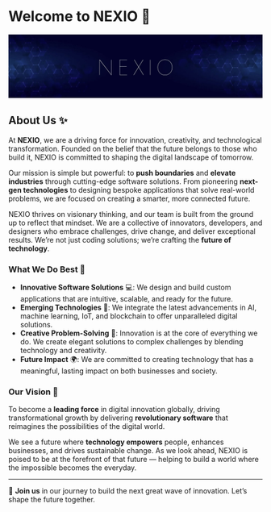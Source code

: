 # Welcome to NEXIO 🚀

![NEXIO Banner](banner.jpg)

## About Us ✨

At **NEXIO**, we are a driving force for innovation, creativity, and technological transformation. Founded on the belief that the future belongs to those who build it, NEXIO is committed to shaping the digital landscape of tomorrow.

Our mission is simple but powerful: to **push boundaries** and **elevate industries** through cutting-edge software solutions. From pioneering **next-gen technologies** to designing bespoke applications that solve real-world problems, we are focused on creating a smarter, more connected future.

NEXIO thrives on visionary thinking, and our team is built from the ground up to reflect that mindset. We are a collective of innovators, developers, and designers who embrace challenges, drive change, and deliver exceptional results. We’re not just coding solutions; we’re crafting the **future of technology**.

### What We Do Best 🌟

- **Innovative Software Solutions** 💻: We design and build custom applications that are intuitive, scalable, and ready for the future.
- **Emerging Technologies** 🚀: We integrate the latest advancements in AI, machine learning, IoT, and blockchain to offer unparalleled digital solutions.
- **Creative Problem-Solving** 🎨: Innovation is at the core of everything we do. We create elegant solutions to complex challenges by blending technology and creativity.
- **Future Impact** 🌍: We are committed to creating technology that has a meaningful, lasting impact on both businesses and society.

### Our Vision 🌠

To become a **leading force** in digital innovation globally, driving transformational growth by delivering **revolutionary software** that reimagines the possibilities of the digital world.

We see a future where **technology empowers** people, enhances businesses, and drives sustainable change. As we look ahead, NEXIO is poised to be at the forefront of that future — helping to build a world where the impossible becomes the everyday.

---

🌟 **Join us** in our journey to build the next great wave of innovation. Let’s shape the future together.
